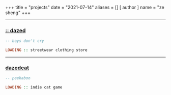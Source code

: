 +++
title = "projects"
date = "2021-07-14"
aliases = []
[ author ]
  name = "ze sheng"
+++

---

### [:: dazed](https://github.com/zes1092/dazed)
```hs
-- boys don't cry 

LOADING :: streetwear clothing store
```

---

### [dazedcat](https://github.com/zes1092/dazedcat)
```hs
-- peekaboo

LOADING :: indie cat game 
```

